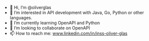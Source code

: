 - 👋 Hi, I’m @oliverglas
- 👀 I’m interested in API development with Java, Go, Python or other languages.
- 🌱 I’m currently learning OpenAPI and Python
- 💞️ I’m looking to collaborate on OpenAPI
- 📫 How to reach me: www.linkedin.com/in/inss-oliver-glas

<!---
oliverglas/oliverglas is a ✨ special ✨ repository because its `README.md` (this file) appears on your GitHub profile.
You can click the Preview link to take a look at your changes.
--->
